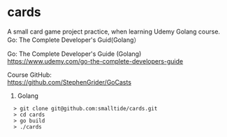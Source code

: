 # cards
A small card game project practice, when learning Udemy Golang course. Go: The Complete Developer's Guid(Golang）

Go: The Complete Developer's Guide (Golang)  
https://www.udemy.com/go-the-complete-developers-guide

Course GitHub:  
https://github.com/StephenGrider/GoCasts

1. Golang

```
  > git clone git@github.com:smalltide/cards.git
  > cd cards
  > go build
  > ./cards
```